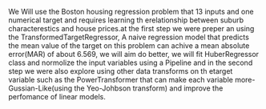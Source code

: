 We Will use the Boston housing regression problem that 13 inputs and one numerical target and requires learning th erelationship between suburb characterestics and house prices.at the first step we were preper
an using the TransformedTargetRegressor, A naive regression model that predicts the mean value of the target on this problem can achive a mean absolute error(MAR) of about 6.569, we will aim do better, we will fit
HuberRegressor class and normolize  the input variables using a Pipeline and in the second step we were also explore using other data transforms on th etarget variable such as the PowerTransformer that can make
each variable more-Gussian-Like(using the Yeo-Johbson transform) and improve the perfomance of linear models.
